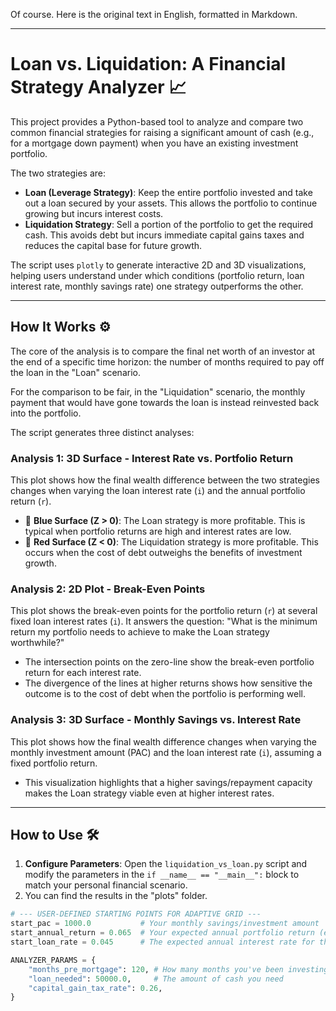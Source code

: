 Of course. Here is the original text in English, formatted in Markdown.

-----

# Loan vs. Liquidation: A Financial Strategy Analyzer 📈

This project provides a Python-based tool to analyze and compare two common financial strategies for raising a significant amount of cash (e.g., for a mortgage down payment) when you have an existing investment portfolio.

The two strategies are:

  * **Loan (Leverage Strategy)**: Keep the entire portfolio invested and take out a loan secured by your assets. This allows the portfolio to continue growing but incurs interest costs.
  * **Liquidation Strategy**: Sell a portion of the portfolio to get the required cash. This avoids debt but incurs immediate capital gains taxes and reduces the capital base for future growth.

The script uses `plotly` to generate interactive 2D and 3D visualizations, helping users understand under which conditions (portfolio return, loan interest rate, monthly savings rate) one strategy outperforms the other.

-----

## How It Works ⚙️

The core of the analysis is to compare the final net worth of an investor at the end of a specific time horizon: the number of months required to pay off the loan in the "Loan" scenario.

For the comparison to be fair, in the "Liquidation" scenario, the monthly payment that would have gone towards the loan is instead reinvested back into the portfolio.

The script generates three distinct analyses:

### Analysis 1: 3D Surface - Interest Rate vs. Portfolio Return

This plot shows how the final wealth difference between the two strategies changes when varying the loan interest rate (`i`) and the annual portfolio return (`r`).

  * 🔵 **Blue Surface (Z \> 0)**: The Loan strategy is more profitable. This is typical when portfolio returns are high and interest rates are low.
  * 🔴 **Red Surface (Z \< 0)**: The Liquidation strategy is more profitable. This occurs when the cost of debt outweighs the benefits of investment growth.

### Analysis 2: 2D Plot - Break-Even Points

This plot shows the break-even points for the portfolio return (`r`) at several fixed loan interest rates (`i`). It answers the question: "What is the minimum return my portfolio needs to achieve to make the Loan strategy worthwhile?"

  * The intersection points on the zero-line show the break-even portfolio return for each interest rate.
  * The divergence of the lines at higher returns shows how sensitive the outcome is to the cost of debt when the portfolio is performing well.

### Analysis 3: 3D Surface - Monthly Savings vs. Interest Rate

This plot shows how the final wealth difference changes when varying the monthly investment amount (PAC) and the loan interest rate (`i`), assuming a fixed portfolio return.

  * This visualization highlights that a higher savings/repayment capacity makes the Loan strategy viable even at higher interest rates.

-----

## How to Use 🛠️

1.  **Configure Parameters**: Open the `liquidation_vs_loan.py` script and modify the parameters in the `if __name__ == "__main__":` block to match your personal financial scenario.
2.  You can find the results in the "plots" folder.

<!-- end list -->

```python
# --- USER-DEFINED STARTING POINTS FOR ADAPTIVE GRID ---
start_pac = 1000.0           # Your monthly savings/investment amount
start_annual_return = 0.065  # Your expected annual portfolio return (e.g., 6.5%)
start_loan_rate = 0.045      # The expected annual interest rate for the loan (e.g., 4.5%)

ANALYZER_PARAMS = {
    "months_pre_mortgage": 120, # How many months you've been investing
    "loan_needed": 50000.0,     # The amount of cash you need
    "capital_gain_tax_rate": 0.26,
}
```
